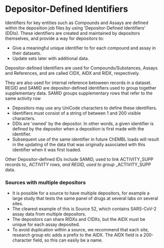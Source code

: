 # Depositor-Defined Identifiers

Identifiers for key entities such as Compounds and Assays are defined within the deposition job files by using 'Depositor-Defined Identifiers' (DDIs). These identifiers are created and maintained by depositors themselves, and provide a way for depositors to:

* Give a meaningful unique identifier to for each compound and assay in their datasets.
* Update sets later with additional data.

Depositor-defined Identifiers are used for Compounds/Substances, Assays and References, and are called CIDX, AIDX and RIDX, respectively.

They are also used for internal reference betoween records in a dataset. REGID and SAMID are depositor-defined identifiers used to group together supplementary data. SAMID groups supplementary rows that refer to the same activity row

* Depositors may use any UniCode characters to define these identifiers.
* Identifiers must consist of a string of between 1 and 200 visible characters.
* DDIs are 'owned' by the depositor. In other words, a given identifier is defined by the depositor when a deposition is first made with the identifier.
* Subsequent use of the same identifier in future ChEMBL loads will result in the updating of the data that was originally associated with this identifier when it was first loaded.

Other Depositor-defined IDs include SAMID, used to link ACTIVITY\_SUPP records to_ _ACTIVITY rows, and REGID, used to group_ _ACTIVITY\_SUPP data.

### Sources with multiple depositors

* It is possible for a source to have multiple depositors, for example a large study that tests the same panel of drugs at several labs on several sites.&#x20;
* The clearest example of this is Source 52, which contains SARS-CoV-2 assay data from multiple depositors.
* The depositors can share RIDXs and CIDXs, but the AIDX must be unique for each assay deposited.
* To avoid duplication within a source, we recommend that each site, research group etc adds a prefix to the AIDX. The AIDX field is a 200-character field, so this can easily be a name.&#x20;
